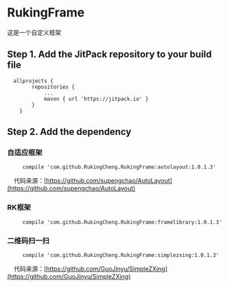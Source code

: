 # RukingFrame
这是一个自定义框架

## Step 1. Add the JitPack repository to your build file
	
```
  allprojects {
		repositories {
			...
			maven { url 'https://jitpack.io' }
		}
	}
```
  
## Step 2. Add the dependency
### 自适应框架
``` 
     compile 'com.github.RukingCheng.RukingFrame:autolayout:1.0.1.3'
 ```
     代码来源：[https://github.com/supengchao/AutoLayout](https://github.com/supengchao/AutoLayout)
   
### RK框架
``` 
     compile 'com.github.RukingCheng.RukingFrame:framelibrary:1.0.1.3'
```
  
### 二维码扫一扫
``` 
     compile 'com.github.RukingCheng.RukingFrame:simplezxing:1.0.1.3'
```
     代码来源：[https://github.com/GuoJinyu/SimpleZXing](https://github.com/GuoJinyu/SimpleZXing)
       

      
